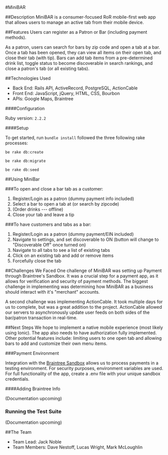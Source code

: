 #MiniBAR

##Description
MiniBAR is a consumer-focused RoR mobile-first web app that allows users to manage an active tab from their mobile device. 

##Features
Users can register as a Patron or Bar (including payment methods). 

As a patron, users can search for bars by zip code and open a tab at a bar. Once a tab has been opened, they can view all items on their open tab, and close their tab (with tip). Bars can add tab items from a pre-determined drink list, toggle status to become discoverable in search rankings, and close a patron's tab (or all existing tabs).

##Technologies Used
  * Back End: Rails API, ActiveRecord, PostgreSQL, ActionCable
  * Front End: JavaScript, jQuery, HTML, CSS, Bourbon
  * APIs: Google Maps, Braintree

####Configuration

Ruby version: ````2.2.2````

####Setup

To get started, run ````bundle install```` followed the three following rake processes:

````be rake db:create````

````be rake db:migrate````

````be rake db:seed````

##Using MiniBar

###To open and close a bar tab as a customer:
  1. Register/Login as a patron (dummy payment info included)
  2. Select a bar to open a tab at (or search by zipcode)
  3. (Order drinks --- offline)
  4. Close your tab and leave a tip

###To have customers and tabs as a bar:
  1. Register/Login as a patron (dummy payment/EIN included)
  2. Navigate to settings, and set discoverable to ON (button will change to "Discoverable Off" once turned on)
  3. Navigate to all tabs to see a list of existing tabs
  4. Click on an existing tab and add or remove items
  5. Forcefully close the tab

##Challenges We Faced
One challenge of MiniBAR was setting up Payment through Braintree's Sandbox. It was a crucial step for a payment app, as it allows for verification and security of payment methods. The biggest challenge in implementing was determining how MiniBAR as a business should interact with it's "merchant" accounts.

A second challenge was implementing ActionCable. It took multiple days for us to complete, but was a great addition to the project. ActionCable allowed our servers to asynchronously update user feeds on both sides of the bar/patron transaction in real-time.

##Next Steps
We hope to implement a native mobile experience (most likely using Ionic). The app also needs to have authorization fully implemented. Other potential features include: limiting users to one open tab and allowing bars to add and customize their own menu items.

###Payment Environment

Integration with the [Braintree Sandbox](https://sandbox.braintreegateway.com/login) allows us to process payments in a testing environment. For security purposes, environment variables are used. For full functionality of the app, create a .env file with your unique sandbox credentials.

####Adding Braintree Info

(Documentation upcoming)

### Running the Test Suite

(Documentation upcoming)

##The Team
  * Team Lead: Jack Noble
  * Team Members: Dave Nestoff, Lucas Wright, Mark McLoughlin
